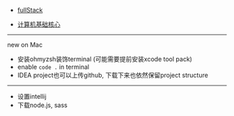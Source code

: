 + [fullStack](./fullStack/myFullStack.md)

+ [计算机基础核心](./CSCore/myCSCore.md)


---
new on Mac

+ 安装ohmyzsh装饰terminal (可能需要提前安装xcode tool pack)
+ enable `code .` in terminal
+ IDEA project也可以上传github, 下载下来也依然保留project structure

---
+ 设置intellij
+ 下载node.js, sass
